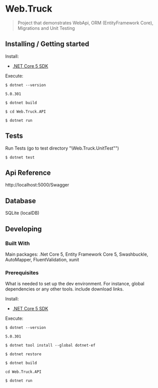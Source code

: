 # Web.Truck
> Project that demonstrates WebApi, ORM (EntityFramework Core), Migrations and Unit Testing

## Installing / Getting started

Install:
- [.NET Core 5 SDK](https://www.microsoft.com/net/core/)

Execute:
```shell
$ dotnet --version

5.0.301
```

```shell
$ dotnet build

$ cd Web.Truck.API

$ dotnet run
```

## Tests

Run Tests (go to test directory "\Web.Truck.UnitTest"")

```shell
$ dotnet test
```

## Api Reference

http://localhost:5000/Swagger

## Database

SQLite (localDB)

## Developing

### Built With
Main packages: .Net Core 5, Entity Framework Core 5, Swashbuckle, AutoMapper, FluentValidation, xunit

### Prerequisites
What is needed to set up the dev environment. For instance, global dependencies or any other tools. include download links.

Install:
- [.NET Core 5 SDK](https://www.microsoft.com/net/core/)

Execute:
```shell
$ dotnet --version

5.0.301
```

```shell
$ dotnet tool install --global dotnet-ef
```

```shell
$ dotnet restore

$ dotnet build

cd Web.Truck.API

$ dotnet run
```